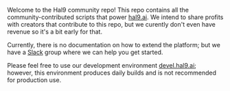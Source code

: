 Welcome to the Hal9 community repo! This repo contains all the community-contributed scripts that power [hal9.ai](https://hal9.ai). We intend to share profits with creators that contribute to this repo, but we curently don't even have revenue so it's a bit early for that.

Currently, there is no documentation on how to extend the platform; but we have a [Slack](https://join.slack.com/t/hal9workspace/shared_invite/zt-rfkycr00-LT88Apz9o22C_c9rCVPJCA) group where we can help you get started.

Please feel free to use our development environment [devel.hal9.ai](https://devel.hal9.ai); however, this environment produces daily builds and is not recommended for production use.

